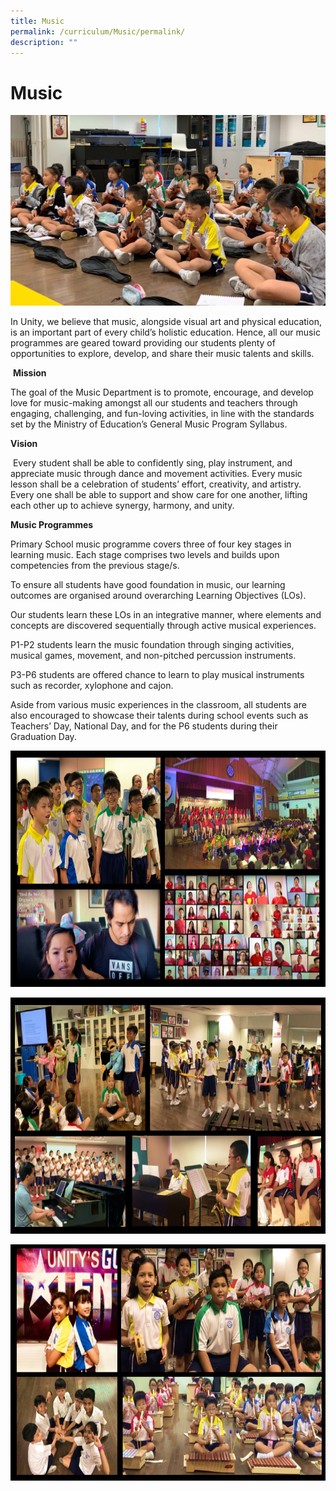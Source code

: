 ```yaml
---
title: Music
permalink: /curriculum/Music/permalink/
description: ""
---
```


Music
=====
![](/images/music_2-e1613635743714.jpg)

In Unity, we believe that music, alongside visual art and physical education, is an important part of every child’s holistic education. Hence, all our music programmes are geared toward providing our students plenty of opportunities to explore, develop, and share their music talents and skills.

 **Mission**

The goal of the Music Department is to promote, encourage, and develop love for music-making amongst all our students and teachers through engaging, challenging, and fun-loving activities, in line with the standards set by the Ministry of Education’s General Music Program Syllabus.

**Vision**

 Every student shall be able to confidently sing, play instrument, and appreciate music through dance and movement activities. Every music lesson shall be a celebration of students’ effort, creativity, and artistry. Every one shall be able to support and show care for one another, lifting each other up to achieve synergy, harmony, and unity.

**Music Programmes**

Primary School music programme covers three of four key stages in learning music. Each stage comprises two levels and builds upon competencies from the previous stage/s.

To ensure all students have good foundation in music, our learning outcomes are organised around overarching Learning Objectives (LOs).

Our students learn these LOs in an integrative manner, where elements and concepts are discovered sequentially through active musical experiences.

P1-P2 students learn the music foundation through singing activities, musical games, movement, and non-pitched percussion instruments.

P3-P6 students are offered chance to learn to play musical instruments such as recorder, xylophone and cajon.

Aside from various music experiences in the classroom, all students are also encouraged to showcase their talents during school events such as Teachers’ Day, National Day, and for the P6 students during their Graduation Day.

![](/images/Music1.png)

![](/images/Music2.png)

![](/images/Music3.jpeg)
